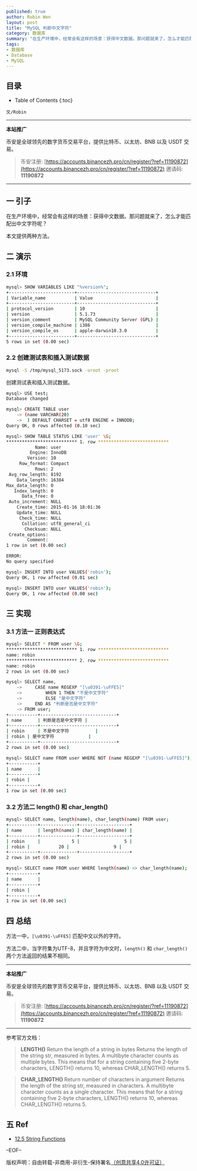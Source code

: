 ```yaml
---
published: true
author: Robin Wen
layout: post
title: "MySQL 判断中文字符"
category: 数据库
summary: "在生产环境中，经常会有这样的场景：获得中文数据。那问题就来了，怎么才能匹配出中文字符呢？本文提供两种方法。"
tags:
- 数据库
- Database
- MySQL
---
```


## 目录 ##

* Table of Contents
{:toc}

`文/Robin`

***

**本站推广**

币安是全球领先的数字货币交易平台，提供比特币、以太坊、BNB 以及 USDT 交易。

> 币安注册: [https://accounts.binancezh.pro/cn/register/?ref=11190872](https://accounts.binancezh.pro/cn/register/?ref=11190872)
> 邀请码: **11190872**

***

## 一 引子 ##

在生产环境中，经常会有这样的场景：获得中文数据。那问题就来了，怎么才能匹配出中文字符呢？

本文提供两种方法。

## 二 演示 ##

### 2.1 环境 ###

``` bash
mysql> SHOW VARIABLES LIKE "%version%";
+-------------------------+------------------------------+
| Variable_name           | Value                        |
+-------------------------+------------------------------+
| protocol_version        | 10                           |
| version                 | 5.1.73                       |
| version_comment         | MySQL Community Server (GPL) |
| version_compile_machine | i386                         |
| version_compile_os      | apple-darwin10.3.0           |
+-------------------------+------------------------------+
5 rows in set (0.00 sec)
```

### 2.2 创建测试表和插入测试数据 ###

``` bash
mysql -S /tmp/mysql_5173.sock -uroot -proot
```

创建测试表和插入测试数据。

``` bash
mysql> USE test;
Database changed

mysql> CREATE TABLE user
    -> (name VARCHAR(20)
    ->  ) DEFAULT CHARSET = utf8 ENGINE = INNODB;
Query OK, 0 rows affected (0.10 sec)

mysql> SHOW TABLE STATUS LIKE 'user' \G;
*************************** 1. row ***************************
           Name: user
         Engine: InnoDB
        Version: 10
     Row_format: Compact
           Rows: 2
 Avg_row_length: 8192
    Data_length: 16384
Max_data_length: 0
   Index_length: 0
      Data_free: 0
 Auto_increment: NULL
    Create_time: 2015-01-16 18:01:36
    Update_time: NULL
     Check_time: NULL
      Collation: utf8_general_ci
       Checksum: NULL
 Create_options: 
        Comment: 
1 row in set (0.00 sec)

ERROR: 
No query specified

mysql> INSERT INTO user VALUES('robin');
Query OK, 1 row affected (0.01 sec)

mysql> INSERT INTO user VALUES('robin');
Query OK, 1 row affected (0.00 sec)
```

## 三 实现 ##

### 3.1 方法一 正则表达式 ###

``` bash
mysql> SELECT * FROM user \G;
*************************** 1. row ***************************
name: robin
*************************** 2. row ***************************
name: robin
2 rows in set (0.00 sec)

mysql> SELECT name,
    ->     CASE name REGEXP "[\u0391-\uFFE5]"
    ->         WHEN 1 THEN "不是中文字符"
    ->         ELSE "是中文字符"
    ->     END AS "判断是否是中文字符"
    -> FROM user;
+-----------+-----------------------------+
| name      | 判断是否是中文字符 |
+-----------+-----------------------------+
| robin     | 不是中文字符          |
| robin | 是中文字符             |
+-----------+-----------------------------+
2 rows in set (0.00 sec)

mysql> SELECT name FROM user WHERE NOT (name REGEXP "[\u0391-\uFFE5]");
+-----------+
| name      |
+-----------+
| robin |
+-----------+
1 row in set (0.00 sec)
```

### 3.2 方法二 length() 和 char_length() ###

``` bash
mysql> SELECT name, length(name), char_length(name) FROM user;
+-----------+--------------+-------------------+
| name      | length(name) | char_length(name) |
+-----------+--------------+-------------------+
| robin     |            5 |                 5 |
| robin |           20 |                 9 |
+-----------+--------------+-------------------+
2 rows in set (0.00 sec)

mysql> SELECT name FROM user WHERE length(name) <> char_length(name);
+-----------+
| name      |
+-----------+
| robin |
+-----------+
1 row in set (0.00 sec)
```

## 四 总结 ##

方法一中，`[\u0391-\uFFE5]` 匹配中文以外的字符。

方法二中，当字符集为UTF-8，并且字符为中文时，`length()` 和 `char_length()` 两个方法返回的结果不相同。

***

**本站推广**

币安是全球领先的数字货币交易平台，提供比特币、以太坊、BNB 以及 USDT 交易。

> 币安注册: [https://accounts.binancezh.pro/cn/register/?ref=11190872](https://accounts.binancezh.pro/cn/register/?ref=11190872)
> 邀请码: **11190872**

***

参考官方文档：

>  **LENGTH()**
>  Return the length of a string in bytes
> Returns the length of the string str, measured in bytes. A multibyte character counts as multiple bytes. This means that for a string containing five 2-byte characters, LENGTH() returns 10, whereas CHAR_LENGTH() returns 5.

> **CHAR_LENGTH()**
> Return number of characters in argument
> Returns the length of the string str, measured in characters. A multibyte character counts as a single character. This means that for a string containing five 2-byte characters, LENGTH() returns 10, whereas CHAR_LENGTH() returns 5.

## 五 Ref ##

* <a href="http://dev.mysql.com/doc/refman/5.1/en/string-functions.html" target="_blank">12.5 String Functions</a>

–EOF–

版权声明：自由转载-非商用-非衍生-保持署名<a href="http://creativecommons.org/licenses/by-nc-nd/4.0/deed.zh" target="_blank">（创意共享4.0许可证）</a>
